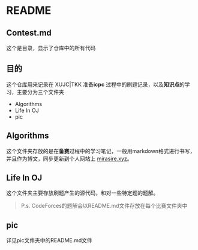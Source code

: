 # README

## Contest.md

这个是目录，显示了仓库中的所有代码

## 目的

这个仓库用来记录在 XUJC|TKK 准备**icpc** 过程中的刷题记录，以及**知识点**的学习，主要分为三个文件夹

- Algorithms
- Life In OJ
- pic

## Algorithms

这个文件夹存放的是在**备赛**过程中的学习笔记，一般用markdown格式进行书写，并且作为博文，同步更新到个人网站上 [mirasire.xyz](http://mirasire.xyz/)。

## Life In OJ

这个文件夹主要存放刷题产生的源代码，和对一些特定题的题解。

> P.s. CodeForces的题解会以README.md文件存放在每个比赛文件夹中

## pic

详见pic文件夹中的README.md文件
